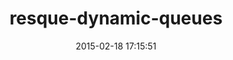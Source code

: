 ---
layout: post
title:  "resque-dynamic-queues"
repo:   "wr0ngway/resque-dynamic-queues"
date:   2015-02-18 17:15:51
gemurl: 
---